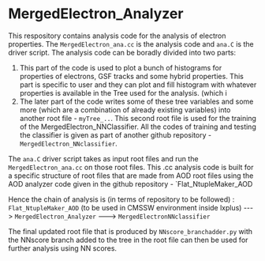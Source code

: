 # MergedElectron_Analyzer
This respository contains analysis code for the analysis of electron properties. The `MergedElectron_ana.cc` is the analysis code and `ana.C` is the driver script. The analysis code can be boradly divided into two parts:
1. This part of the code is used to plot a bunch of histograms for properties of electrons, GSF tracks and some hybrid properties. This part is specific to user and they can plot and fill histogram with whatever properties is available in the Tree used for the analysis. (which i
2. The later part of the code writes some of these tree variables and some more (which are a combination of already existing variables) into another root file - `myTree_..`. This second root file is used for the training of the MergedElectron_NNClassifier. All the codes of training and testing the classifier is given as part of another github repository - `MergedElectron_NNclassifier`.

The `ana.C` driver script takes as input root files and run the `MergedElectron_ana.cc` on those root files. This .cc analysis code is built for a specific structure of root files that are made from AOD root files using the AOD analyzer code given in the github repository - `Flat_NtupleMaker_AOD

Hence the chain of analysis is (in terms of repository to be followed) : `Flat_NtupleMaker_AOD`  (to be used in CMSSW environment inside lxplus) ---> `MergedElectron_Analyzer` ---> `MergedElectronNNclassifier`

The final updated root file that is produced by `NNscore_branchadder.py` with the NNscore branch added to the tree in the root file can then be used for further analysis using NN scores.
